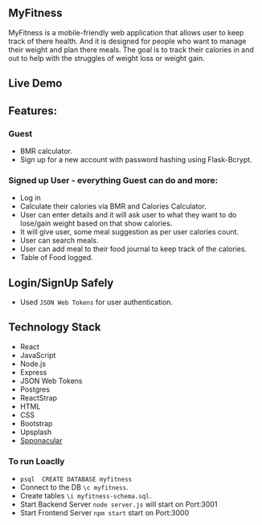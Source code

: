 ## MyFitness

MyFitness is a mobile-friendly web application that allows user to keep track of there health. And it is designed for people who want to manage their weight and plan there meals. The goal is to track their calories in and out to help with the struggles of weight loss or weight gain.

## Live Demo


## Features:

### Guest 
  - BMR calculator.
  - Sign up for a new account with password hashing using Flask-Bcrypt.

### Signed up User - everything Guest can do and more:
  - Log in
  - Calculate their calories via BMR and Calories Calculator.
  - User can enter details and it will ask user to what they want to do lose/gain weight based on that show calories.
  - It will give user, some meal suggestion as per user calories count.
  - User can search meals.
  - User can add meal to their food journal to keep track of the calories.
  - Table of Food logged.

## Login/SignUp Safely
- Used `JSON Web Tokens` for user authentication.

## Technology Stack
 - React
 - JavaScript
 - Node.js
 - Express
 - JSON Web Tokens
 - Postgres
 - ReactStrap
 - HTML
 - CSS
 - Bootstrap
 - Upsplash 
 - [Spponacular](https://api.spoonacular.com/)	

### To run Loaclly
 - `psql  CREATE DATABASE myfitness`
 - Connect to the DB `\c myfitness`.
 - Create tables `\i myfitness-schema.sql`.
 - Start Backend Server `node server.js` will start on Port:3001
 - Start Frontend Server `npm start` start on Port:3000

